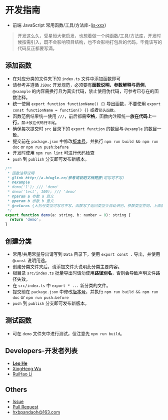 # 开发指南

* 前端 JavaScript 常用函数/工具/方法库-([js-xxx](https://github.com/pandaoh/js-xxx))

> 开发这么久，受星恒大佬启发，也想着做一个纯函数/工具/方法库，开发时候按需引入，既不会影响项目结构，也不会影响打包后的代码，毕竟该写的代码反正都要写滴。

## 添加函数

* 在对应分类的文件夹下的 `index.ts` 文件中添加函数即可
* 请参考并遵循 `JSDoc` 开发规范，必须要有**函数说明、参数解释与范例**，`@example` 的内容需换行且为真实代码，禁止使用伪代码，可参考已存在的函数注释。
* 统一使用 `export function functionName() {}` 导出函数，不要使用 `export const functionName = function() {}` 或者`箭头函数`。
* 函数范例结果统一使用 ` /// `，前后都需**空格**，函数内注释统一**放在代码上一行**，`禁止放在代码行末尾`。
* 确保每次提交时 `src` 目录下的 `export function` 的数目与 `@example` 的数目一致。
* 提交前在 `package.json` 中修改[版本号](https://docs-1257794070.cos-website.ap-nanjing.myqcloud.com/#/git/?id=tags)，并执行 `npm run build && npm run doc` or `npm run push:before`
* 开发时使用 `npm run lint` 可进行代码检查
* `push` 到 `publish` 分支即可发布新版本。

```javascript
/**
 * 函数注释说明
 * @link http://a.biugle.cn/参考或说明文档链接(可写可不写)
 * @example
 * demo('1'); /// 'demo'
 * demo('test', 100); /// 'demo'
 * @param a 参数 a 意义
 * @param b 参数 b 意义
 * @returns {大括号类型可写可不写，函数写了返回类型会自动识别，参数类型亦同，上面就没写。}
 */
export function demo(a: string, b: number = 0): string {
  return 'demo';
}
```

## 创建分类

* 常用/共用常量导出请写到 `Data` 目录下，使用 `export const .` 导出，并使用 `@const` 说明用途。
* 创建分类文件夹后，请添加文件头说明此分类主要内容。
* 根目录 `src/index.ts` 批量导出时请勿使用**路径别名**，否则会导致声明文件路径失效。
* 在 `src/index.ts` 中 `export * ...` 新分类的文件。
* 提交前在 `package.json` 中修改[版本号](https://docs-1257794070.cos-website.ap-nanjing.myqcloud.com/#/git/?id=tags)，并执行 `npm run build && npm run doc` or `npm run push:before`
* `push` 到 `publish` 分支即可发布新版本。

## 测试函数

* 可在 `demo` 文件夹中进行测试，但注意先 `npm run build`。

## Developers-开发者列表

* [**Leo He**](https://github.com/pandaoh/)
* [XingHeng Wu](https://github.com/wxingheng/)
* [RuiHao Li](https://github.com/wxingheng/)

## Others

* [Issue](https://github.com/pandaoh/js-xxx/issues)
* [Pull Request](https://github.com/pandaoh/js-xxx/pulls)
* [hxbpandaoh@163.com](mailto:hxbpandaoh@163.com)

